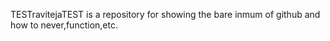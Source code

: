 TESTravitejaTEST is a repository for showing the bare inmum of github and how to never,function,etc.
